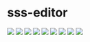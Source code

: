 # sss-editor  
<img src = "draw SteelShape plus editor-2.jpg" />  
<img src = "draw SteelShape plus editor-3.jpg" />  
<img src = "draw SteelShape plus editor-4.jpg" />  
<img src = "draw SteelShape plus editor-5.jpg" />  
<img src = "draw SteelShape plus editor-6.jpg" />  
<img src = "draw SteelShape plus editor-7.jpg" />  
<img src = "draw SteelShape plus editor-8.jpg" />  
<img src = "draw SteelShape plus editor-9.jpg" />  
<img src = "draw SteelShape plus editor-10.jpg" />  
